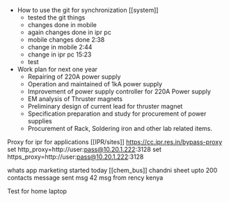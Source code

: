 - How to use the git for synchronization [[system]]
	- tested the git things
	- changes done in mobile 
	- again changes done in ipr pc
	- mobile changes done 2:38
	- change in mobile 2:44
	- change in ipr pc 15:23
	- test
- Work plan for next one year
	- Repairing of 220A power supply 
	- Operation and maintained of 1kA power supply
	- Improvement of power supply controller for 220A Power supply
	- EM analysis of Thruster magnets
	- Preliminary design of current lead for thruster magnet
	- Specification preparation and study for procurement of power supplies
	- Procurement of Rack, Soldering iron and other lab related items.

Proxy for ipr for applications [[IPR/sites]]
	https://cc.ipr.res.in/bypass-proxy
	set http_proxy=http://user:pass@10.20.1.222:3128
	set https_proxy=http://user:pass@10.20.1.222:3128



whats app marketing started today [[chem_bus]]
	chandni sheet
		upto 200 contacts message sent 
	msg
	42 msg from rency kenya
		

Test for home laptop

